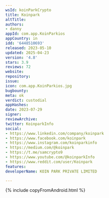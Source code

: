 ```yaml
---
wsId: koinParkCrypto
title: Koinpark
altTitle: 
authors:
- danny
appId: com.app.KoinParkios
appCountry: in
idd: '6448510693'
released: 2023-05-10
updated: 2025-04-23
version: '4.8'
stars: 3.9
reviews: 72
website: 
repository: 
issue: 
icon: com.app.KoinParkios.jpg
bugbounty: 
meta: ok
verdict: custodial
appHashes: 
date: 2023-07-29
signer: 
reviewArchive: 
twitter: KoinparkInfo
social:
- https://www.linkedin.com/company/koinpark
- https://www.facebook.com/koinpark
- https://www.instagram.com/koinparkinfo
- https://medium.com/@koinpark
- https://t.me/samcrypto9
- https://www.youtube.com/@koinparkInfo
- https://www.reddit.com/user/Koinpark
features: 
developerName: KOIN PARK PRIVATE LIMITED

---
```


{% include copyFromAndroid.html %}